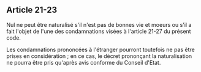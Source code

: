Article 21-23
----
Nul ne peut être naturalisé s'il n'est pas de bonnes vie et moeurs ou s'il a
fait l'objet de l'une des condamnations visées à l'article 21-27 du présent
code.

Les condamnations prononcées à l'étranger pourront toutefois ne pas être prises
en considération ; en ce cas, le décret prononçant la naturalisation ne pourra
être pris qu'après avis conforme du Conseil d'Etat.
